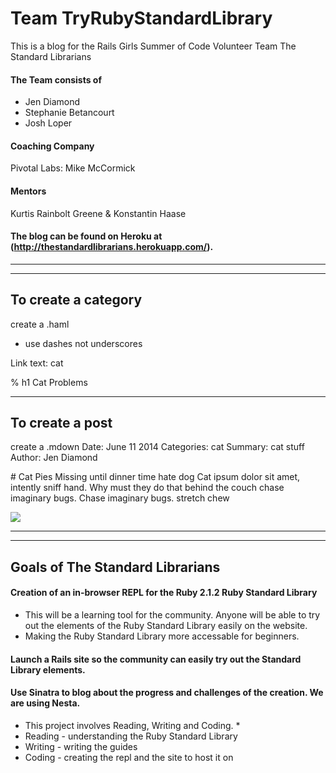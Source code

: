 # Team TryRubyStandardLibrary

This is a blog for the Rails Girls Summer of Code Volunteer Team The Standard Librarians

#### The Team consists of 

* Jen Diamond
* Stephanie Betancourt
* Josh Loper

#### Coaching Company 

  Pivotal Labs: Mike McCormick

#### Mentors 

  Kurtis Rainbolt Greene & Konstantin Haase

#### The blog can be found on Heroku at (http://thestandardlibrarians.herokuapp.com/).
 
------------------------------------------
------------------------------------------


## To create a category
create a <blog-category>.haml

 * use dashes not underscores

Link text: cat

&#37; h1 Cat Problems

------------------------------------------

## To create a post
create a <blogpost-title>.mdown
Date: June 11 2014
Categories: cat
Summary: cat stuff
Author: Jen Diamond

\# Cat Pies
Missing until dinner time hate dog
Cat ipsum dolor sit amet, intently sniff hand. Why must they do that behind the couch 
chase imaginary bugs. Chase imaginary bugs.  stretch chew 

<img src="/attachments/screenshot.jpg" class="screenshot">

------------------------------------------
------------------------------------------

## Goals of The Standard Librarians

#### Creation of an in-browser REPL for the Ruby 2.1.2 Ruby Standard Library 
* This will be a learning tool for the community. Anyone will be able to try out the 
elements of the Ruby Standard Library easily on the website. 
* Making the Ruby Standard Library more accessable for beginners.

#### Launch a Rails site so the community can easily try out the Standard Library elements.

#### Use Sinatra to blog about the progress and challenges of the creation. We are using Nesta.

* This project involves Reading, Writing and Coding. *
*    Reading - understanding the Ruby Standard Library
*    Writing - writing the guides
*    Coding - creating the repl and the site to host it on

